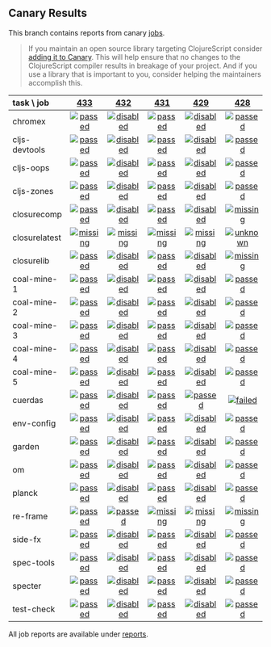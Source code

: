 ## Canary Results

This branch contains reports from canary [jobs](https://github.com/cljs-oss/canary/tree/jobs).

> If you maintain an open source library targeting ClojureScript consider [adding it to Canary](https://github.com/cljs-oss/canary/tree/master#how-to-participate). This will help ensure that no changes to the ClojureScript compiler results in breakage of your project. And if you use a library that is important to you, consider helping the maintainers accomplish this.

[//]: # (begin_overview_table)

| task \ job | <a href="reports/2018/06/18/job-000433-1.10.324-68ff249" title="job #433 finished on 2018-06-18">433</a> | <a href="reports/2018/06/17/job-000432-1.10.324-68ff249" title="job #432 finished on 2018-06-17">432</a> | <a href="reports/2018/06/17/job-000431-1.10.324-68ff249" title="job #431 finished on 2018-06-17">431</a> | <a href="reports/2018/06/17/job-000429-1.10.324-68ff249" title="job #429 finished on 2018-06-17">429</a> | <a href="reports/2018/06/17/job-000428-1.10.324-68ff249" title="job #428 finished on 2018-06-17">428</a> | <a href="reports/2018/06/17/job-000427-1.10.324-68ff249" title="job #427 finished on 2018-06-17">427</a> | <a href="reports/2018/06/17/job-000426-1.10.324-68ff249" title="job #426 finished on 2018-06-17">426</a> | <a href="reports/2018/06/17/job-000425-1.10.324-68ff249" title="job #425 finished on 2018-06-17">425</a> | <a href="reports/2018/06/17/job-000424-1.10.324-68ff249" title="job #424 finished on 2018-06-17">424</a> | <a href="reports/2018/06/17/job-000423-1.10.324-68ff249" title="job #423 finished on 2018-06-17">423</a> |
| :--- | :---: | :---: | :---: | :---: | :---: | :---: | :---: | :---: | :---: | :---: |
| chromex | <a href="reports/2018/06/18/job-000433-1.10.324-68ff249#-chromex"><img title="passed" src="http://box.binaryage.com/s-passed.svg"><a> | <a href="reports/2018/06/17/job-000432-1.10.324-68ff249#-chromex"><img title="disabled" src="http://box.binaryage.com/s-disabled.svg"><a> | <a href="reports/2018/06/17/job-000431-1.10.324-68ff249#-chromex"><img title="passed" src="http://box.binaryage.com/s-passed.svg"><a> | <a href="reports/2018/06/17/job-000429-1.10.324-68ff249#-chromex"><img title="disabled" src="http://box.binaryage.com/s-disabled.svg"><a> | <a href="reports/2018/06/17/job-000428-1.10.324-68ff249#-chromex"><img title="passed" src="http://box.binaryage.com/s-passed.svg"><a> | <a href="reports/2018/06/17/job-000427-1.10.324-68ff249#-chromex"><img title="disabled" src="http://box.binaryage.com/s-disabled.svg"><a> | <a href="reports/2018/06/17/job-000426-1.10.324-68ff249#-chromex"><img title="disabled" src="http://box.binaryage.com/s-disabled.svg"><a> | <a href="reports/2018/06/17/job-000425-1.10.324-68ff249#-chromex"><img title="disabled" src="http://box.binaryage.com/s-disabled.svg"><a> | <a href="reports/2018/06/17/job-000424-1.10.324-68ff249#-chromex"><img title="disabled" src="http://box.binaryage.com/s-disabled.svg"><a> | <a href="reports/2018/06/17/job-000423-1.10.324-68ff249#-chromex"><img title="disabled" src="http://box.binaryage.com/s-disabled.svg"><a> |
| cljs-devtools | <a href="reports/2018/06/18/job-000433-1.10.324-68ff249#-cljs-devtools"><img title="passed" src="http://box.binaryage.com/s-passed.svg"><a> | <a href="reports/2018/06/17/job-000432-1.10.324-68ff249#-cljs-devtools"><img title="disabled" src="http://box.binaryage.com/s-disabled.svg"><a> | <a href="reports/2018/06/17/job-000431-1.10.324-68ff249#-cljs-devtools"><img title="passed" src="http://box.binaryage.com/s-passed.svg"><a> | <a href="reports/2018/06/17/job-000429-1.10.324-68ff249#-cljs-devtools"><img title="disabled" src="http://box.binaryage.com/s-disabled.svg"><a> | <a href="reports/2018/06/17/job-000428-1.10.324-68ff249#-cljs-devtools"><img title="passed" src="http://box.binaryage.com/s-passed.svg"><a> | <a href="reports/2018/06/17/job-000427-1.10.324-68ff249#-cljs-devtools"><img title="disabled" src="http://box.binaryage.com/s-disabled.svg"><a> | <a href="reports/2018/06/17/job-000426-1.10.324-68ff249#-cljs-devtools"><img title="disabled" src="http://box.binaryage.com/s-disabled.svg"><a> | <a href="reports/2018/06/17/job-000425-1.10.324-68ff249#-cljs-devtools"><img title="disabled" src="http://box.binaryage.com/s-disabled.svg"><a> | <a href="reports/2018/06/17/job-000424-1.10.324-68ff249#-cljs-devtools"><img title="disabled" src="http://box.binaryage.com/s-disabled.svg"><a> | <a href="reports/2018/06/17/job-000423-1.10.324-68ff249#-cljs-devtools"><img title="disabled" src="http://box.binaryage.com/s-disabled.svg"><a> |
| cljs-oops | <a href="reports/2018/06/18/job-000433-1.10.324-68ff249#-cljs-oops"><img title="passed" src="http://box.binaryage.com/s-passed.svg"><a> | <a href="reports/2018/06/17/job-000432-1.10.324-68ff249#-cljs-oops"><img title="disabled" src="http://box.binaryage.com/s-disabled.svg"><a> | <a href="reports/2018/06/17/job-000431-1.10.324-68ff249#-cljs-oops"><img title="passed" src="http://box.binaryage.com/s-passed.svg"><a> | <a href="reports/2018/06/17/job-000429-1.10.324-68ff249#-cljs-oops"><img title="disabled" src="http://box.binaryage.com/s-disabled.svg"><a> | <a href="reports/2018/06/17/job-000428-1.10.324-68ff249#-cljs-oops"><img title="passed" src="http://box.binaryage.com/s-passed.svg"><a> | <a href="reports/2018/06/17/job-000427-1.10.324-68ff249#-cljs-oops"><img title="disabled" src="http://box.binaryage.com/s-disabled.svg"><a> | <a href="reports/2018/06/17/job-000426-1.10.324-68ff249#-cljs-oops"><img title="disabled" src="http://box.binaryage.com/s-disabled.svg"><a> | <a href="reports/2018/06/17/job-000425-1.10.324-68ff249#-cljs-oops"><img title="disabled" src="http://box.binaryage.com/s-disabled.svg"><a> | <a href="reports/2018/06/17/job-000424-1.10.324-68ff249#-cljs-oops"><img title="disabled" src="http://box.binaryage.com/s-disabled.svg"><a> | <a href="reports/2018/06/17/job-000423-1.10.324-68ff249#-cljs-oops"><img title="disabled" src="http://box.binaryage.com/s-disabled.svg"><a> |
| cljs-zones | <a href="reports/2018/06/18/job-000433-1.10.324-68ff249#-cljs-zones"><img title="passed" src="http://box.binaryage.com/s-passed.svg"><a> | <a href="reports/2018/06/17/job-000432-1.10.324-68ff249#-cljs-zones"><img title="disabled" src="http://box.binaryage.com/s-disabled.svg"><a> | <a href="reports/2018/06/17/job-000431-1.10.324-68ff249#-cljs-zones"><img title="passed" src="http://box.binaryage.com/s-passed.svg"><a> | <a href="reports/2018/06/17/job-000429-1.10.324-68ff249#-cljs-zones"><img title="disabled" src="http://box.binaryage.com/s-disabled.svg"><a> | <a href="reports/2018/06/17/job-000428-1.10.324-68ff249#-cljs-zones"><img title="passed" src="http://box.binaryage.com/s-passed.svg"><a> | <a href="reports/2018/06/17/job-000427-1.10.324-68ff249#-cljs-zones"><img title="disabled" src="http://box.binaryage.com/s-disabled.svg"><a> | <a href="reports/2018/06/17/job-000426-1.10.324-68ff249#-cljs-zones"><img title="disabled" src="http://box.binaryage.com/s-disabled.svg"><a> | <a href="reports/2018/06/17/job-000425-1.10.324-68ff249#-cljs-zones"><img title="disabled" src="http://box.binaryage.com/s-disabled.svg"><a> | <a href="reports/2018/06/17/job-000424-1.10.324-68ff249#-cljs-zones"><img title="disabled" src="http://box.binaryage.com/s-disabled.svg"><a> | <a href="reports/2018/06/17/job-000423-1.10.324-68ff249#-cljs-zones"><img title="disabled" src="http://box.binaryage.com/s-disabled.svg"><a> |
| closurecomp | <a href="reports/2018/06/18/job-000433-1.10.324-68ff249#-closurecomp"><img title="passed" src="http://box.binaryage.com/s-passed.svg"><a> | <a href="reports/2018/06/17/job-000432-1.10.324-68ff249#-closurecomp"><img title="disabled" src="http://box.binaryage.com/s-disabled.svg"><a> | <a href="reports/2018/06/17/job-000431-1.10.324-68ff249#-closurecomp"><img title="passed" src="http://box.binaryage.com/s-passed.svg"><a> | <a href="reports/2018/06/17/job-000429-1.10.324-68ff249#-closurecomp"><img title="disabled" src="http://box.binaryage.com/s-disabled.svg"><a> | <a href="reports/2018/06/17/job-000428-1.10.324-68ff249#-closurecomp"><img title="missing" src="http://box.binaryage.com/s-missing.svg"><a> | <a href="reports/2018/06/17/job-000427-1.10.324-68ff249#-closurecomp"><img title="missing" src="http://box.binaryage.com/s-missing.svg"><a> | <a href="reports/2018/06/17/job-000426-1.10.324-68ff249#-closurecomp"><img title="missing" src="http://box.binaryage.com/s-missing.svg"><a> | <a href="reports/2018/06/17/job-000425-1.10.324-68ff249#-closurecomp"><img title="missing" src="http://box.binaryage.com/s-missing.svg"><a> | <a href="reports/2018/06/17/job-000424-1.10.324-68ff249#-closurecomp"><img title="missing" src="http://box.binaryage.com/s-missing.svg"><a> | <a href="reports/2018/06/17/job-000423-1.10.324-68ff249#-closurecomp"><img title="missing" src="http://box.binaryage.com/s-missing.svg"><a> |
| closurelatest | <a href="reports/2018/06/18/job-000433-1.10.324-68ff249#-closurelatest"><img title="missing" src="http://box.binaryage.com/s-missing.svg"><a> | <a href="reports/2018/06/17/job-000432-1.10.324-68ff249#-closurelatest"><img title="missing" src="http://box.binaryage.com/s-missing.svg"><a> | <a href="reports/2018/06/17/job-000431-1.10.324-68ff249#-closurelatest"><img title="missing" src="http://box.binaryage.com/s-missing.svg"><a> | <a href="reports/2018/06/17/job-000429-1.10.324-68ff249#-closurelatest"><img title="missing" src="http://box.binaryage.com/s-missing.svg"><a> | <a href="reports/2018/06/17/job-000428-1.10.324-68ff249#-closurelatest"><img title="unknown" src="http://box.binaryage.com/s-unknown.svg"><a> | <a href="reports/2018/06/17/job-000427-1.10.324-68ff249#-closurelatest"><img title="disabled" src="http://box.binaryage.com/s-disabled.svg"><a> | <a href="reports/2018/06/17/job-000426-1.10.324-68ff249#-closurelatest"><img title="disabled" src="http://box.binaryage.com/s-disabled.svg"><a> | <a href="reports/2018/06/17/job-000425-1.10.324-68ff249#-closurelatest"><img title="disabled" src="http://box.binaryage.com/s-disabled.svg"><a> | <a href="reports/2018/06/17/job-000424-1.10.324-68ff249#-closurelatest"><img title="disabled" src="http://box.binaryage.com/s-disabled.svg"><a> | <a href="reports/2018/06/17/job-000423-1.10.324-68ff249#-closurelatest"><img title="disabled" src="http://box.binaryage.com/s-disabled.svg"><a> |
| closurelib | <a href="reports/2018/06/18/job-000433-1.10.324-68ff249#-closurelib"><img title="passed" src="http://box.binaryage.com/s-passed.svg"><a> | <a href="reports/2018/06/17/job-000432-1.10.324-68ff249#-closurelib"><img title="disabled" src="http://box.binaryage.com/s-disabled.svg"><a> | <a href="reports/2018/06/17/job-000431-1.10.324-68ff249#-closurelib"><img title="passed" src="http://box.binaryage.com/s-passed.svg"><a> | <a href="reports/2018/06/17/job-000429-1.10.324-68ff249#-closurelib"><img title="disabled" src="http://box.binaryage.com/s-disabled.svg"><a> | <a href="reports/2018/06/17/job-000428-1.10.324-68ff249#-closurelib"><img title="missing" src="http://box.binaryage.com/s-missing.svg"><a> | <a href="reports/2018/06/17/job-000427-1.10.324-68ff249#-closurelib"><img title="missing" src="http://box.binaryage.com/s-missing.svg"><a> | <a href="reports/2018/06/17/job-000426-1.10.324-68ff249#-closurelib"><img title="missing" src="http://box.binaryage.com/s-missing.svg"><a> | <a href="reports/2018/06/17/job-000425-1.10.324-68ff249#-closurelib"><img title="missing" src="http://box.binaryage.com/s-missing.svg"><a> | <a href="reports/2018/06/17/job-000424-1.10.324-68ff249#-closurelib"><img title="missing" src="http://box.binaryage.com/s-missing.svg"><a> | <a href="reports/2018/06/17/job-000423-1.10.324-68ff249#-closurelib"><img title="missing" src="http://box.binaryage.com/s-missing.svg"><a> |
| coal-mine-1 | <a href="reports/2018/06/18/job-000433-1.10.324-68ff249#-coal-mine-1"><img title="passed" src="http://box.binaryage.com/s-passed.svg"><a> | <a href="reports/2018/06/17/job-000432-1.10.324-68ff249#-coal-mine-1"><img title="disabled" src="http://box.binaryage.com/s-disabled.svg"><a> | <a href="reports/2018/06/17/job-000431-1.10.324-68ff249#-coal-mine-1"><img title="passed" src="http://box.binaryage.com/s-passed.svg"><a> | <a href="reports/2018/06/17/job-000429-1.10.324-68ff249#-coal-mine-1"><img title="disabled" src="http://box.binaryage.com/s-disabled.svg"><a> | <a href="reports/2018/06/17/job-000428-1.10.324-68ff249#-coal-mine-1"><img title="passed" src="http://box.binaryage.com/s-passed.svg"><a> | <a href="reports/2018/06/17/job-000427-1.10.324-68ff249#-coal-mine-1"><img title="disabled" src="http://box.binaryage.com/s-disabled.svg"><a> | <a href="reports/2018/06/17/job-000426-1.10.324-68ff249#-coal-mine-1"><img title="disabled" src="http://box.binaryage.com/s-disabled.svg"><a> | <a href="reports/2018/06/17/job-000425-1.10.324-68ff249#-coal-mine-1"><img title="disabled" src="http://box.binaryage.com/s-disabled.svg"><a> | <a href="reports/2018/06/17/job-000424-1.10.324-68ff249#-coal-mine-1"><img title="disabled" src="http://box.binaryage.com/s-disabled.svg"><a> | <a href="reports/2018/06/17/job-000423-1.10.324-68ff249#-coal-mine-1"><img title="disabled" src="http://box.binaryage.com/s-disabled.svg"><a> |
| coal-mine-2 | <a href="reports/2018/06/18/job-000433-1.10.324-68ff249#-coal-mine-2"><img title="passed" src="http://box.binaryage.com/s-passed.svg"><a> | <a href="reports/2018/06/17/job-000432-1.10.324-68ff249#-coal-mine-2"><img title="disabled" src="http://box.binaryage.com/s-disabled.svg"><a> | <a href="reports/2018/06/17/job-000431-1.10.324-68ff249#-coal-mine-2"><img title="passed" src="http://box.binaryage.com/s-passed.svg"><a> | <a href="reports/2018/06/17/job-000429-1.10.324-68ff249#-coal-mine-2"><img title="disabled" src="http://box.binaryage.com/s-disabled.svg"><a> | <a href="reports/2018/06/17/job-000428-1.10.324-68ff249#-coal-mine-2"><img title="passed" src="http://box.binaryage.com/s-passed.svg"><a> | <a href="reports/2018/06/17/job-000427-1.10.324-68ff249#-coal-mine-2"><img title="disabled" src="http://box.binaryage.com/s-disabled.svg"><a> | <a href="reports/2018/06/17/job-000426-1.10.324-68ff249#-coal-mine-2"><img title="disabled" src="http://box.binaryage.com/s-disabled.svg"><a> | <a href="reports/2018/06/17/job-000425-1.10.324-68ff249#-coal-mine-2"><img title="disabled" src="http://box.binaryage.com/s-disabled.svg"><a> | <a href="reports/2018/06/17/job-000424-1.10.324-68ff249#-coal-mine-2"><img title="disabled" src="http://box.binaryage.com/s-disabled.svg"><a> | <a href="reports/2018/06/17/job-000423-1.10.324-68ff249#-coal-mine-2"><img title="disabled" src="http://box.binaryage.com/s-disabled.svg"><a> |
| coal-mine-3 | <a href="reports/2018/06/18/job-000433-1.10.324-68ff249#-coal-mine-3"><img title="passed" src="http://box.binaryage.com/s-passed.svg"><a> | <a href="reports/2018/06/17/job-000432-1.10.324-68ff249#-coal-mine-3"><img title="disabled" src="http://box.binaryage.com/s-disabled.svg"><a> | <a href="reports/2018/06/17/job-000431-1.10.324-68ff249#-coal-mine-3"><img title="passed" src="http://box.binaryage.com/s-passed.svg"><a> | <a href="reports/2018/06/17/job-000429-1.10.324-68ff249#-coal-mine-3"><img title="disabled" src="http://box.binaryage.com/s-disabled.svg"><a> | <a href="reports/2018/06/17/job-000428-1.10.324-68ff249#-coal-mine-3"><img title="passed" src="http://box.binaryage.com/s-passed.svg"><a> | <a href="reports/2018/06/17/job-000427-1.10.324-68ff249#-coal-mine-3"><img title="disabled" src="http://box.binaryage.com/s-disabled.svg"><a> | <a href="reports/2018/06/17/job-000426-1.10.324-68ff249#-coal-mine-3"><img title="disabled" src="http://box.binaryage.com/s-disabled.svg"><a> | <a href="reports/2018/06/17/job-000425-1.10.324-68ff249#-coal-mine-3"><img title="disabled" src="http://box.binaryage.com/s-disabled.svg"><a> | <a href="reports/2018/06/17/job-000424-1.10.324-68ff249#-coal-mine-3"><img title="disabled" src="http://box.binaryage.com/s-disabled.svg"><a> | <a href="reports/2018/06/17/job-000423-1.10.324-68ff249#-coal-mine-3"><img title="disabled" src="http://box.binaryage.com/s-disabled.svg"><a> |
| coal-mine-4 | <a href="reports/2018/06/18/job-000433-1.10.324-68ff249#-coal-mine-4"><img title="passed" src="http://box.binaryage.com/s-passed.svg"><a> | <a href="reports/2018/06/17/job-000432-1.10.324-68ff249#-coal-mine-4"><img title="disabled" src="http://box.binaryage.com/s-disabled.svg"><a> | <a href="reports/2018/06/17/job-000431-1.10.324-68ff249#-coal-mine-4"><img title="passed" src="http://box.binaryage.com/s-passed.svg"><a> | <a href="reports/2018/06/17/job-000429-1.10.324-68ff249#-coal-mine-4"><img title="disabled" src="http://box.binaryage.com/s-disabled.svg"><a> | <a href="reports/2018/06/17/job-000428-1.10.324-68ff249#-coal-mine-4"><img title="passed" src="http://box.binaryage.com/s-passed.svg"><a> | <a href="reports/2018/06/17/job-000427-1.10.324-68ff249#-coal-mine-4"><img title="disabled" src="http://box.binaryage.com/s-disabled.svg"><a> | <a href="reports/2018/06/17/job-000426-1.10.324-68ff249#-coal-mine-4"><img title="disabled" src="http://box.binaryage.com/s-disabled.svg"><a> | <a href="reports/2018/06/17/job-000425-1.10.324-68ff249#-coal-mine-4"><img title="disabled" src="http://box.binaryage.com/s-disabled.svg"><a> | <a href="reports/2018/06/17/job-000424-1.10.324-68ff249#-coal-mine-4"><img title="disabled" src="http://box.binaryage.com/s-disabled.svg"><a> | <a href="reports/2018/06/17/job-000423-1.10.324-68ff249#-coal-mine-4"><img title="disabled" src="http://box.binaryage.com/s-disabled.svg"><a> |
| coal-mine-5 | <a href="reports/2018/06/18/job-000433-1.10.324-68ff249#-coal-mine-5"><img title="passed" src="http://box.binaryage.com/s-passed.svg"><a> | <a href="reports/2018/06/17/job-000432-1.10.324-68ff249#-coal-mine-5"><img title="disabled" src="http://box.binaryage.com/s-disabled.svg"><a> | <a href="reports/2018/06/17/job-000431-1.10.324-68ff249#-coal-mine-5"><img title="passed" src="http://box.binaryage.com/s-passed.svg"><a> | <a href="reports/2018/06/17/job-000429-1.10.324-68ff249#-coal-mine-5"><img title="disabled" src="http://box.binaryage.com/s-disabled.svg"><a> | <a href="reports/2018/06/17/job-000428-1.10.324-68ff249#-coal-mine-5"><img title="passed" src="http://box.binaryage.com/s-passed.svg"><a> | <a href="reports/2018/06/17/job-000427-1.10.324-68ff249#-coal-mine-5"><img title="disabled" src="http://box.binaryage.com/s-disabled.svg"><a> | <a href="reports/2018/06/17/job-000426-1.10.324-68ff249#-coal-mine-5"><img title="disabled" src="http://box.binaryage.com/s-disabled.svg"><a> | <a href="reports/2018/06/17/job-000425-1.10.324-68ff249#-coal-mine-5"><img title="disabled" src="http://box.binaryage.com/s-disabled.svg"><a> | <a href="reports/2018/06/17/job-000424-1.10.324-68ff249#-coal-mine-5"><img title="disabled" src="http://box.binaryage.com/s-disabled.svg"><a> | <a href="reports/2018/06/17/job-000423-1.10.324-68ff249#-coal-mine-5"><img title="disabled" src="http://box.binaryage.com/s-disabled.svg"><a> |
| cuerdas | <a href="reports/2018/06/18/job-000433-1.10.324-68ff249#-cuerdas"><img title="passed" src="http://box.binaryage.com/s-passed.svg"><a> | <a href="reports/2018/06/17/job-000432-1.10.324-68ff249#-cuerdas"><img title="disabled" src="http://box.binaryage.com/s-disabled.svg"><a> | <a href="reports/2018/06/17/job-000431-1.10.324-68ff249#-cuerdas"><img title="passed" src="http://box.binaryage.com/s-passed.svg"><a> | <a href="reports/2018/06/17/job-000429-1.10.324-68ff249#-cuerdas"><img title="passed" src="http://box.binaryage.com/s-passed.svg"><a> | <a href="reports/2018/06/17/job-000428-1.10.324-68ff249#-cuerdas"><img title="failed" src="http://box.binaryage.com/s-failed.svg"><a> | <a href="reports/2018/06/17/job-000427-1.10.324-68ff249#-cuerdas"><img title="disabled" src="http://box.binaryage.com/s-disabled.svg"><a> | <a href="reports/2018/06/17/job-000426-1.10.324-68ff249#-cuerdas"><img title="disabled" src="http://box.binaryage.com/s-disabled.svg"><a> | <a href="reports/2018/06/17/job-000425-1.10.324-68ff249#-cuerdas"><img title="disabled" src="http://box.binaryage.com/s-disabled.svg"><a> | <a href="reports/2018/06/17/job-000424-1.10.324-68ff249#-cuerdas"><img title="failed" src="http://box.binaryage.com/s-failed.svg"><a> | <a href="reports/2018/06/17/job-000423-1.10.324-68ff249#-cuerdas"><img title="disabled" src="http://box.binaryage.com/s-disabled.svg"><a> |
| env-config | <a href="reports/2018/06/18/job-000433-1.10.324-68ff249#-env-config"><img title="passed" src="http://box.binaryage.com/s-passed.svg"><a> | <a href="reports/2018/06/17/job-000432-1.10.324-68ff249#-env-config"><img title="disabled" src="http://box.binaryage.com/s-disabled.svg"><a> | <a href="reports/2018/06/17/job-000431-1.10.324-68ff249#-env-config"><img title="passed" src="http://box.binaryage.com/s-passed.svg"><a> | <a href="reports/2018/06/17/job-000429-1.10.324-68ff249#-env-config"><img title="disabled" src="http://box.binaryage.com/s-disabled.svg"><a> | <a href="reports/2018/06/17/job-000428-1.10.324-68ff249#-env-config"><img title="passed" src="http://box.binaryage.com/s-passed.svg"><a> | <a href="reports/2018/06/17/job-000427-1.10.324-68ff249#-env-config"><img title="disabled" src="http://box.binaryage.com/s-disabled.svg"><a> | <a href="reports/2018/06/17/job-000426-1.10.324-68ff249#-env-config"><img title="disabled" src="http://box.binaryage.com/s-disabled.svg"><a> | <a href="reports/2018/06/17/job-000425-1.10.324-68ff249#-env-config"><img title="disabled" src="http://box.binaryage.com/s-disabled.svg"><a> | <a href="reports/2018/06/17/job-000424-1.10.324-68ff249#-env-config"><img title="disabled" src="http://box.binaryage.com/s-disabled.svg"><a> | <a href="reports/2018/06/17/job-000423-1.10.324-68ff249#-env-config"><img title="disabled" src="http://box.binaryage.com/s-disabled.svg"><a> |
| garden | <a href="reports/2018/06/18/job-000433-1.10.324-68ff249#-garden"><img title="passed" src="http://box.binaryage.com/s-passed.svg"><a> | <a href="reports/2018/06/17/job-000432-1.10.324-68ff249#-garden"><img title="disabled" src="http://box.binaryage.com/s-disabled.svg"><a> | <a href="reports/2018/06/17/job-000431-1.10.324-68ff249#-garden"><img title="passed" src="http://box.binaryage.com/s-passed.svg"><a> | <a href="reports/2018/06/17/job-000429-1.10.324-68ff249#-garden"><img title="disabled" src="http://box.binaryage.com/s-disabled.svg"><a> | <a href="reports/2018/06/17/job-000428-1.10.324-68ff249#-garden"><img title="passed" src="http://box.binaryage.com/s-passed.svg"><a> | <a href="reports/2018/06/17/job-000427-1.10.324-68ff249#-garden"><img title="disabled" src="http://box.binaryage.com/s-disabled.svg"><a> | <a href="reports/2018/06/17/job-000426-1.10.324-68ff249#-garden"><img title="failed" src="http://box.binaryage.com/s-failed.svg"><a> | <a href="reports/2018/06/17/job-000425-1.10.324-68ff249#-garden"><img title="missing" src="http://box.binaryage.com/s-missing.svg"><a> | <a href="reports/2018/06/17/job-000424-1.10.324-68ff249#-garden"><img title="missing" src="http://box.binaryage.com/s-missing.svg"><a> | <a href="reports/2018/06/17/job-000423-1.10.324-68ff249#-garden"><img title="missing" src="http://box.binaryage.com/s-missing.svg"><a> |
| om | <a href="reports/2018/06/18/job-000433-1.10.324-68ff249#-om"><img title="passed" src="http://box.binaryage.com/s-passed.svg"><a> | <a href="reports/2018/06/17/job-000432-1.10.324-68ff249#-om"><img title="disabled" src="http://box.binaryage.com/s-disabled.svg"><a> | <a href="reports/2018/06/17/job-000431-1.10.324-68ff249#-om"><img title="passed" src="http://box.binaryage.com/s-passed.svg"><a> | <a href="reports/2018/06/17/job-000429-1.10.324-68ff249#-om"><img title="disabled" src="http://box.binaryage.com/s-disabled.svg"><a> | <a href="reports/2018/06/17/job-000428-1.10.324-68ff249#-om"><img title="passed" src="http://box.binaryage.com/s-passed.svg"><a> | <a href="reports/2018/06/17/job-000427-1.10.324-68ff249#-om"><img title="missing" src="http://box.binaryage.com/s-missing.svg"><a> | <a href="reports/2018/06/17/job-000426-1.10.324-68ff249#-om"><img title="missing" src="http://box.binaryage.com/s-missing.svg"><a> | <a href="reports/2018/06/17/job-000425-1.10.324-68ff249#-om"><img title="missing" src="http://box.binaryage.com/s-missing.svg"><a> | <a href="reports/2018/06/17/job-000424-1.10.324-68ff249#-om"><img title="missing" src="http://box.binaryage.com/s-missing.svg"><a> | <a href="reports/2018/06/17/job-000423-1.10.324-68ff249#-om"><img title="missing" src="http://box.binaryage.com/s-missing.svg"><a> |
| planck | <a href="reports/2018/06/18/job-000433-1.10.324-68ff249#-planck"><img title="passed" src="http://box.binaryage.com/s-passed.svg"><a> | <a href="reports/2018/06/17/job-000432-1.10.324-68ff249#-planck"><img title="disabled" src="http://box.binaryage.com/s-disabled.svg"><a> | <a href="reports/2018/06/17/job-000431-1.10.324-68ff249#-planck"><img title="passed" src="http://box.binaryage.com/s-passed.svg"><a> | <a href="reports/2018/06/17/job-000429-1.10.324-68ff249#-planck"><img title="disabled" src="http://box.binaryage.com/s-disabled.svg"><a> | <a href="reports/2018/06/17/job-000428-1.10.324-68ff249#-planck"><img title="passed" src="http://box.binaryage.com/s-passed.svg"><a> | <a href="reports/2018/06/17/job-000427-1.10.324-68ff249#-planck"><img title="disabled" src="http://box.binaryage.com/s-disabled.svg"><a> | <a href="reports/2018/06/17/job-000426-1.10.324-68ff249#-planck"><img title="disabled" src="http://box.binaryage.com/s-disabled.svg"><a> | <a href="reports/2018/06/17/job-000425-1.10.324-68ff249#-planck"><img title="disabled" src="http://box.binaryage.com/s-disabled.svg"><a> | <a href="reports/2018/06/17/job-000424-1.10.324-68ff249#-planck"><img title="disabled" src="http://box.binaryage.com/s-disabled.svg"><a> | <a href="reports/2018/06/17/job-000423-1.10.324-68ff249#-planck"><img title="disabled" src="http://box.binaryage.com/s-disabled.svg"><a> |
| re-frame | <a href="reports/2018/06/18/job-000433-1.10.324-68ff249#-re-frame"><img title="passed" src="http://box.binaryage.com/s-passed.svg"><a> | <a href="reports/2018/06/17/job-000432-1.10.324-68ff249#-re-frame"><img title="passed" src="http://box.binaryage.com/s-passed.svg"><a> | <a href="reports/2018/06/17/job-000431-1.10.324-68ff249#-re-frame"><img title="missing" src="http://box.binaryage.com/s-missing.svg"><a> | <a href="reports/2018/06/17/job-000429-1.10.324-68ff249#-re-frame"><img title="missing" src="http://box.binaryage.com/s-missing.svg"><a> | <a href="reports/2018/06/17/job-000428-1.10.324-68ff249#-re-frame"><img title="missing" src="http://box.binaryage.com/s-missing.svg"><a> | <a href="reports/2018/06/17/job-000427-1.10.324-68ff249#-re-frame"><img title="missing" src="http://box.binaryage.com/s-missing.svg"><a> | <a href="reports/2018/06/17/job-000426-1.10.324-68ff249#-re-frame"><img title="missing" src="http://box.binaryage.com/s-missing.svg"><a> | <a href="reports/2018/06/17/job-000425-1.10.324-68ff249#-re-frame"><img title="missing" src="http://box.binaryage.com/s-missing.svg"><a> | <a href="reports/2018/06/17/job-000424-1.10.324-68ff249#-re-frame"><img title="missing" src="http://box.binaryage.com/s-missing.svg"><a> | <a href="reports/2018/06/17/job-000423-1.10.324-68ff249#-re-frame"><img title="missing" src="http://box.binaryage.com/s-missing.svg"><a> |
| side-fx | <a href="reports/2018/06/18/job-000433-1.10.324-68ff249#-side-fx"><img title="passed" src="http://box.binaryage.com/s-passed.svg"><a> | <a href="reports/2018/06/17/job-000432-1.10.324-68ff249#-side-fx"><img title="disabled" src="http://box.binaryage.com/s-disabled.svg"><a> | <a href="reports/2018/06/17/job-000431-1.10.324-68ff249#-side-fx"><img title="passed" src="http://box.binaryage.com/s-passed.svg"><a> | <a href="reports/2018/06/17/job-000429-1.10.324-68ff249#-side-fx"><img title="disabled" src="http://box.binaryage.com/s-disabled.svg"><a> | <a href="reports/2018/06/17/job-000428-1.10.324-68ff249#-side-fx"><img title="passed" src="http://box.binaryage.com/s-passed.svg"><a> | <a href="reports/2018/06/17/job-000427-1.10.324-68ff249#-side-fx"><img title="disabled" src="http://box.binaryage.com/s-disabled.svg"><a> | <a href="reports/2018/06/17/job-000426-1.10.324-68ff249#-side-fx"><img title="disabled" src="http://box.binaryage.com/s-disabled.svg"><a> | <a href="reports/2018/06/17/job-000425-1.10.324-68ff249#-side-fx"><img title="disabled" src="http://box.binaryage.com/s-disabled.svg"><a> | <a href="reports/2018/06/17/job-000424-1.10.324-68ff249#-side-fx"><img title="disabled" src="http://box.binaryage.com/s-disabled.svg"><a> | <a href="reports/2018/06/17/job-000423-1.10.324-68ff249#-side-fx"><img title="disabled" src="http://box.binaryage.com/s-disabled.svg"><a> |
| spec-tools | <a href="reports/2018/06/18/job-000433-1.10.324-68ff249#-spec-tools"><img title="passed" src="http://box.binaryage.com/s-passed.svg"><a> | <a href="reports/2018/06/17/job-000432-1.10.324-68ff249#-spec-tools"><img title="disabled" src="http://box.binaryage.com/s-disabled.svg"><a> | <a href="reports/2018/06/17/job-000431-1.10.324-68ff249#-spec-tools"><img title="passed" src="http://box.binaryage.com/s-passed.svg"><a> | <a href="reports/2018/06/17/job-000429-1.10.324-68ff249#-spec-tools"><img title="disabled" src="http://box.binaryage.com/s-disabled.svg"><a> | <a href="reports/2018/06/17/job-000428-1.10.324-68ff249#-spec-tools"><img title="passed" src="http://box.binaryage.com/s-passed.svg"><a> | <a href="reports/2018/06/17/job-000427-1.10.324-68ff249#-spec-tools"><img title="passed" src="http://box.binaryage.com/s-passed.svg"><a> | <a href="reports/2018/06/17/job-000426-1.10.324-68ff249#-spec-tools"><img title="missing" src="http://box.binaryage.com/s-missing.svg"><a> | <a href="reports/2018/06/17/job-000425-1.10.324-68ff249#-spec-tools"><img title="missing" src="http://box.binaryage.com/s-missing.svg"><a> | <a href="reports/2018/06/17/job-000424-1.10.324-68ff249#-spec-tools"><img title="missing" src="http://box.binaryage.com/s-missing.svg"><a> | <a href="reports/2018/06/17/job-000423-1.10.324-68ff249#-spec-tools"><img title="missing" src="http://box.binaryage.com/s-missing.svg"><a> |
| specter | <a href="reports/2018/06/18/job-000433-1.10.324-68ff249#-specter"><img title="passed" src="http://box.binaryage.com/s-passed.svg"><a> | <a href="reports/2018/06/17/job-000432-1.10.324-68ff249#-specter"><img title="disabled" src="http://box.binaryage.com/s-disabled.svg"><a> | <a href="reports/2018/06/17/job-000431-1.10.324-68ff249#-specter"><img title="passed" src="http://box.binaryage.com/s-passed.svg"><a> | <a href="reports/2018/06/17/job-000429-1.10.324-68ff249#-specter"><img title="disabled" src="http://box.binaryage.com/s-disabled.svg"><a> | <a href="reports/2018/06/17/job-000428-1.10.324-68ff249#-specter"><img title="passed" src="http://box.binaryage.com/s-passed.svg"><a> | <a href="reports/2018/06/17/job-000427-1.10.324-68ff249#-specter"><img title="disabled" src="http://box.binaryage.com/s-disabled.svg"><a> | <a href="reports/2018/06/17/job-000426-1.10.324-68ff249#-specter"><img title="disabled" src="http://box.binaryage.com/s-disabled.svg"><a> | <a href="reports/2018/06/17/job-000425-1.10.324-68ff249#-specter"><img title="disabled" src="http://box.binaryage.com/s-disabled.svg"><a> | <a href="reports/2018/06/17/job-000424-1.10.324-68ff249#-specter"><img title="disabled" src="http://box.binaryage.com/s-disabled.svg"><a> | <a href="reports/2018/06/17/job-000423-1.10.324-68ff249#-specter"><img title="passed" src="http://box.binaryage.com/s-passed.svg"><a> |
| test-check | <a href="reports/2018/06/18/job-000433-1.10.324-68ff249#-test-check"><img title="passed" src="http://box.binaryage.com/s-passed.svg"><a> | <a href="reports/2018/06/17/job-000432-1.10.324-68ff249#-test-check"><img title="disabled" src="http://box.binaryage.com/s-disabled.svg"><a> | <a href="reports/2018/06/17/job-000431-1.10.324-68ff249#-test-check"><img title="passed" src="http://box.binaryage.com/s-passed.svg"><a> | <a href="reports/2018/06/17/job-000429-1.10.324-68ff249#-test-check"><img title="disabled" src="http://box.binaryage.com/s-disabled.svg"><a> | <a href="reports/2018/06/17/job-000428-1.10.324-68ff249#-test-check"><img title="passed" src="http://box.binaryage.com/s-passed.svg"><a> | <a href="reports/2018/06/17/job-000427-1.10.324-68ff249#-test-check"><img title="disabled" src="http://box.binaryage.com/s-disabled.svg"><a> | <a href="reports/2018/06/17/job-000426-1.10.324-68ff249#-test-check"><img title="disabled" src="http://box.binaryage.com/s-disabled.svg"><a> | <a href="reports/2018/06/17/job-000425-1.10.324-68ff249#-test-check"><img title="passed" src="http://box.binaryage.com/s-passed.svg"><a> | <a href="reports/2018/06/17/job-000424-1.10.324-68ff249#-test-check"><img title="missing" src="http://box.binaryage.com/s-missing.svg"><a> | <a href="reports/2018/06/17/job-000423-1.10.324-68ff249#-test-check"><img title="missing" src="http://box.binaryage.com/s-missing.svg"><a> |

[//]: # (end_overview_table)

All job reports are available under [reports](reports).
